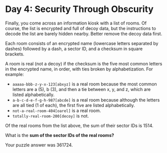 # Day 4: Security Through Obscurity

Finally, you come across an information kiosk with a list of
rooms. Of course, the list is encrypted and full of decoy
data, but the instructions to decode the list are barely
hidden nearby. Better remove the decoy data first.

Each room consists of an encrypted name (lowercase letters
separated by dashes) followed by a dash, a sector ID, and a
checksum in square brackets.

A room is real (not a decoy) if the checksum is the five
most common letters in the encrypted name, in order, with
ties broken by alphabetization. For example:

* `aaaaa-bbb-z-y-x-123[abxyz]` is a real room because the most
  common letters are a (5), b (3), and then a tie between x,
  y, and z, which are listed alphabetically.
* `a-b-c-d-e-f-g-h-987[abcde]` is a real room because although
  the letters are all tied (1 of each), the first five are
  listed alphabetically.
* `not-a-real-room-404[oarel]` is a real room.
* `totally-real-room-200[decoy]` is not.

Of the real rooms from the list above, the sum of their
sector IDs is 1514.

What is the **sum of the sector IDs of the real rooms?**

Your puzzle answer was 361724.
